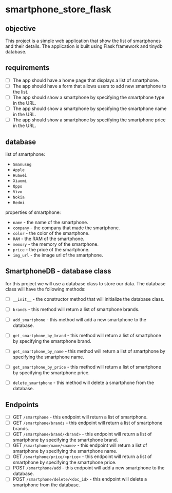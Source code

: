 # smartphone_store_flask

## objective

This project is a simple web application that show the list of smartphones and their details. The application is built using Flask framework and tinydb database.

## requirements

- [ ] The app should have a home page that displays a list of smartphone.
- [ ] The app should have a form that allows users to add new smartphone to the list.
- [ ] The app should show a smartphone by specifying the smartphone type in the URL.
- [ ] The app should show a smartphone by specifying the smartphone name in the URL.
- [ ] The app should show a smartphone by specifying the smartphone price in the URL.

## database

list of smartphone:

- `Smanusng`
- `Apple`
- `Huawei`
- `Xiaomi`
- `Oppo`
- `Vivo`
- `Nokia`
- `Redmi`

properties of smartphone:

- `name` - the name of the smartphone.
- `company` - the company that made the smartphone.
- `color` - the color of the smartphone.
- `RAM` - the RAM of the smartphone.
- `memory` - the memory of the smartphone.
- `price` - the price of the smartphone.
- `img_url` - the image url of the smartphone.

## SmartphoneDB - database class

for this project we will use a database class to store our data. The database class will have the following methods:

- [ ] `__init__` - the constructor method that will initialize the database class.
- [ ] `brands` - this method will return a list of smartphone brands.
- [ ] `add_smartphone` - this method will add a new smartphone to the database.
- [ ] `get_smartphone_by_brand` - this method will return a list of smartphone by specifying the smartphone brand.
- [ ] `get_smartphone_by_name` - this method will return a list of smartphone by specifying the smartphone name.
- [ ] `get_smartphone_by_price` - this method will return a list of smartphone by specifying the smartphone price.
- [ ] `delete_smartphone` - this method will delete a smartphone from the database.


## Endpoints

- [ ] GET `/smartphone` - this endpoint will return a list of smartphone.
- [ ] GET `/smartphone/brands` - this endpoint will return a list of smartphone brands.
- [ ] GET `/smartphone/brand/<brand>` - this endpoint will return a list of smartphone by specifying the smartphone brand.
- [ ] GET `/smartphone/name/<name>` - this endpoint will return a list of smartphone by specifying the smartphone name.
- [ ] GET `/smartphone/price/<price>` - this endpoint will return a list of smartphone by specifying the smartphone price.
- [ ] POST `/smartphone/add` - this endpoint will add a new smartphone to the database.
- [ ] POST `/smartphone/delete/<doc_id>` - this endpoint will delete a smartphone from the database.